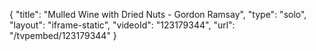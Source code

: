 {
    "title": "Mulled Wine with Dried Nuts - Gordon Ramsay",
    "type": "solo",
    "layout": "iframe-static",
    "videoId": "123179344",
    "url": "\/tvpembed\/123179344"
}